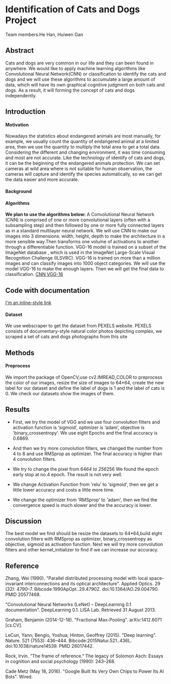 # Identification of Cats and Dogs Project
Team members:He Han, Huiwen Gan
## Abstract
Cats and dogs are very common in our life and they can been found in anywhere. We would like to apply machine learning algorithms like Convolutional Neural Network(CNN) or classification to identify the cats and dogs and we will use these algorithms to accumulate a large amount of data, which will have its own graphical cognitive judgment on both cats and dogs. As a result, it will forming the concept of cats and dogs independently.
## Introduction
#### Motivation
Nowadays the statistics about endangered animals are most manually, for example, we usually count the quantity of endangered animal at a limited area, then we use the quantity to multiply  the total area to get a total data. Considering the different and changing environment, it was time consuming and most are not accurate. Like the technology of identify of cats and dogs, it can be the beginning of the endangered animals protection. We can set cameras at wild area where is not suitable for human observation, the cameras will capture and identify the species automatically, so we can get the data easier and more accurate.
#### Background

#### Algorithms
__We plan to use the algorithms below:__
A Convolutional Neural Network (CNN) is comprised of one or more convolutional layers (often with a subsampling step) and then followed by one or more fully connected layers as in a standard multilayer neural network. We will use CNN to make our images  into 3 dimensions: width, height, depth to make  the architecture in a more sensible way.Then transforms one volume of activations to another through a differentiable function.  VGG-16 model is trained on a subset of the ImageNet database , which is used in the ImageNet Large-Scale Visual Recognition Challenge (ILSVRC). VGG-16 is trained on more than a million images and can classify images into 1000 object categories. We will use the model VGG-16 to make the enough layers. Then we will get the final data to classification.
[CNN ](https://en.wikipedia.org/wiki/Convolutional_neural_network)
[VGG-16](https://gist.github.com/baraldilorenzo/07d7802847aaad0a35d3)
  
## Code with documentation
[I'm an inline-style link](https://www.google.com)
#### Dataset
We use webscraper to get the dataset from PEXELS website. PEXELS consists of documentary-style natural color photos depicting complex, we scraped a set of cats and dogs photographs from this site
## Methods
#### Preprocess
We import the package of OpenCV,use cv2.IMREAD_COLOR  to preprocess the color of our images, resize the size of images to 64*64, create the new label for our dataset and define the label of dogs is 1 and the label of cats is 0.
We check our datasets show the images of them.
## Results
* First, we try the model of VGG and we use four convolution filters and activation function is ‘sigmoid’, optimizer is ‘adam’, objective is 'binary_crossentropy'.
We use eight Epochs and the final accuracy is 0.6869.

* And then we try more convolution filters, we changed the number from 4 to 8 and use RMSprop as optimizer.
The final accuracy is higher than 4 convolution filters.

* We try to change the pixel from 64*64 to 256*256
We found the epoch early stop at no.4 epoch.
The result is not very well.
 
* We change Activation Function from 'relu' to 'sigmoid', then we get a little lower accuracy and costs a little more time.

* We change the optimizer from 'RMSprop' to 'adam', then we find the convergence speed is much slower and the the accuracy is lower.
 
 ## Discussion
The best model we find should be resize the datasets to 64*64,build eight convolution filters with RMSprop as optimizer, binary_crossentropy as objective, sigmoid as activation function.
Next we will try more convolution filters and other kernel_initializer to find if we can increase our accuracy.

## Reference
Zhang, Wei (1990). "Parallel distributed processing model with local space-invariant interconnections and its optical architecture". Applied Optics. 29 (32): 4790–7. Bibcode:1990ApOpt..29.4790Z. doi:10.1364/AO.29.004790. PMID 20577468.

"Convolutional Neural Networks (LeNet) – DeepLearning 0.1 documentation". DeepLearning 0.1. LISA Lab. Retrieved 31 August 2013.

Graham, Benjamin (2014-12-18). "Fractional Max-Pooling". arXiv:1412.6071  [cs.CV].

LeCun, Yann; Bengio, Yoshua; Hinton, Geoffrey (2015). "Deep learning". Nature. 521 (7553): 436–444. Bibcode:2015Natur.521..436L. doi:10.1038/nature14539. PMID 26017442.

Rock, Irvin. "The frame of reference." The legacy of Solomon Asch: Essays in cognition and social psychology (1990): 243–268.

Cade Metz (May 18, 2016). "Google Built Its Very Own Chips to Power Its AI Bots". Wired.

 
